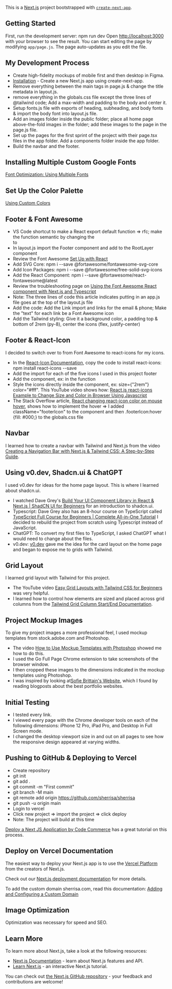 This is a [Next.js](https://nextjs.org/) project bootstrapped with [`create-next-app`](https://github.com/vercel/next.js/tree/canary/packages/create-next-app).

## Getting Started

First, run the development server: npm run dev
Open [http://localhost:3000](http://localhost:3000) with your browser to see the result.
You can start editing the page by modifying `app/page.js`. The page auto-updates as you edit the file.

## My Development Process

- Create high-fidelity mockups of mobile first and then desktop in Figma.
- [Installation](https://nextjs.org/docs/getting-started/installation) - Create a new Next.js app using create-next-app.
- Remove everything between the main tags in page.js & change the title metadata in layout.js.
- remove everything in the globals.css file except the three lines of @tailwind code; Add a max-width and padding to the body and center it.
- Setup fonts.js file with exports of heading, subheading, and body fonts & import the body font into layout.js file.
- Add an images folder inside the public folder; place all home page above-the-fold images in the folder; add these images to the page in the page.js file.
- Set up the pages for the first sprint of the project with their page.tsx files in the app folder. Add a components folder inside the app folder.
- Build the navbar and the footer.

## Installing Multiple Custom Google Fonts

[Font Optimization: Using Multiple Fonts](https://nextjs.org/docs/pages/building-your-application/optimizing/fonts#using-multiple-fonts)

## Set Up the Color Palette

[Using Custom Colors](https://tailwindcss.com/docs/customizing-colors)

## Footer & Font Awesome

- VS Code shortcut to make a React export default function => rfc; make the function semantic by changing the <div></div> to <footer></footer>
- In layout.js import the Footer component and add to the RootLayer component
- Review the Font Awesome [Set Up with React](https://docs.fontawesome.com/web/use-with/react/)
- Add SVG Core: npm i --save @fortawesome/fontawesome-svg-core
- Add Icon Packages: npm i --save @fortawesome/free-solid-svg-icons
- Add the React Component: npm i --save @fortawesome/react-fontawesome@latest
- Review the troubleshooting page on [Using the Font Awesome React component with Next.js and Typescript](https://docs.fontawesome.com/web/use-with/react/use-with)
- Note: The three lines of code this article indicates putting in an app.js file goes at the top of the layout.js file
- Add the code: Add the Link import and links for the email & phone; Make the "text" for each link be a Font Awesome icon
- Add the Tailwind styling: Give it a background color, a padding top & bottom of 2rem (py-8), center the icons (flex, justify-center)

## Footer & React-Icon

I decided to switch over to from Font Awesome to react-icons for my icons.

- In the [React-Icon Documentation](https://www.npmjs.com/package/react-icons), copy the code to install react-icons: npm install react-icons --save
- Add the import for each of the five icons I used in this project footer
- Add the component, ex: <FaLinkedin /> in the function
- Style the icons directly inside the component, ex: size={"2rem"} color="#fff". This YouTube video shows how: [React.js react-icons Example to Change Size and Color in Browser Using Javascript](https://www.youtube.com/watch?v=LXscNQWPnX0)
- The Stack Overflow article, [React changing react-icon color on mouse hover](https://stackoverflow.com/questions/68214305/react-changing-react-icon-color-on-mouse-hover), shows how to implement the hover => I added className="footerIcon" to the component and then .footerIcon:hover {fill: #000;} to the globals.css file

## Navbar

I learned how to create a navbar with Tailwind and Next.js from the video [Creating a Navigation Bar with Next.js & Tailwind CSS: A Step-by-Step Guide](https://www.youtube.com/watch?v=8s4DK5PkRNQ).

## Using v0.dev, Shadcn.ui & ChatGPT

I used v0.dev for ideas for the home page layout. This is where I learned about shadcn.ui.

- I watched Dave Grey's [Build Your UI Component Library in React & Next.js | ShadCN UI for Beginners](https://www.youtube.com/watch?v=v0_AT8zaLo8) for an introduction to shadcn.ui.
- Typescript: Dave Grey also has an 8-hour course on TypeScript called [TypeScript Full Course for Beginners | Complete All-in-One Tutorial](https://www.youtube.com/watch?v=gieEQFIfgYc) I decided to rebuild the project from scratch using Typescript instead of JavaScript.
- ChatGPT: To convert my first files to TypeScript, I asked ChatGPT what I would need to change about the files.
- v0.dev: [v0.dev](https://v0.dev/r/kavZKGwFMVG) gave me the idea for the card layout on the home page and began to expose me to grids with Tailwind.

## Grid Layout

I learned grid layout with Tailwind for this project.

- The YouTube video [Easy Grid Layouts with Tailwind CSS for Beginners](https://www.youtube.com/watch?v=-P8rvj8-1_w) was very helpful.
- I learned how to control how elements are sized and placed across grid columns from the [Tailwind Grid Column Start/End Documentation](https://tailwindcss.com/docs/grid-column).

## Project Mockup Images

To give my project images a more professional feel, I used mockup templates from stock.adobe.com and Photoshop.

- The video [How to Use Mockup Templates with Photoshop](https://www.youtube.com/watch?v=sFtFF4cajmU) showed me how to do this.
- I used the Go Full Page Chrome extension to take screenshots of the browser window.
- I then cropped these images to the dimensions indicated in the mockup templates using Photoshop.
- I was inspired by looking at[Sofie Brittain's Website](https://www.sophiebritt.com/), which I found by reading blogposts about the best portfolio websites.

## Initial Testing

- I tested every link.
- I viewed every page with the Chrome developer tools on each of the following dimensions: iPhone 12 Pro, iPad Pro, and Desktop in Full Screen mode.
- I changed the desktop viewport size in and out on all pages to see how the responsive design appeared at varying widths.

## Pushing to GitHub & Deploying to Vercel

- Create repository
- git init
- git add .
- git commit -m "First commit"
- git branch -M main
- git remote add origin https://github.com/sherrisa/sherrisa
- git push -u origin main
- Login to vercel
- Click new project => import the project => click deploy
- Note: The project will build at this time

[Deploy a Next JS Application by Code Commerce](https://www.youtube.com/watch?v=Vcm1anCcuU0) has a great tutorial on this process.

## Deploy on Vercel Documentation

The easiest way to deploy your Next.js app is to use the [Vercel Platform](https://vercel.com/new?utm_medium=default-template&filter=next.js&utm_source=create-next-app&utm_campaign=create-next-app-readme) from the creators of Next.js.

Check out our [Next.js deployment documentation](https://nextjs.org/docs/deployment) for more details.

To add the custom domain sherrisa.com, read this documentation: [Adding and Configuring a Custom Domain](https://vercel.com/docs/projects/domains/add-a-domain?utm_source=next-site&utm_medium=learnpages&utm_campaign=no-campaign)

## Image Optimization

Optimization was necessary for speed and SEO.

## Learn More

To learn more about Next.js, take a look at the following resources:

- [Next.js Documentation](https://nextjs.org/docs) - learn about Next.js features and API.
- [Learn Next.js](https://nextjs.org/learn) - an interactive Next.js tutorial.

You can check out [the Next.js GitHub repository](https://github.com/vercel/next.js/) - your feedback and contributions are welcome!
